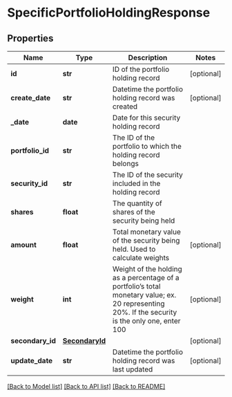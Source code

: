 # SpecificPortfolioHoldingResponse

## Properties
Name | Type | Description | Notes
------------ | ------------- | ------------- | -------------
**id** | **str** | ID of the portfolio holding record | [optional] 
**create_date** | **str** | Datetime the portfolio holding record was created | [optional] 
**_date** | **date** | Date for this security holding record | 
**portfolio_id** | **str** | The ID of the portfolio to which the holding record belongs | 
**security_id** | **str** | The ID of the security included in the holding record | 
**shares** | **float** | The quantity of shares of the security being held | 
**amount** | **float** | Total monetary value of the security being held. Used to calculate weights | [optional] 
**weight** | **int** | Weight of the holding as a percentage of a portfolio’s total monetary value; ex. 20 representing 20%. If the security is the only one, enter 100 | [optional] 
**secondary_id** | [**SecondaryId**](SecondaryId.md) |  | [optional] 
**update_date** | **str** | Datetime the portfolio holding record was last updated | [optional] 

[[Back to Model list]](../README.md#documentation-for-models) [[Back to API list]](../README.md#documentation-for-api-endpoints) [[Back to README]](../README.md)


